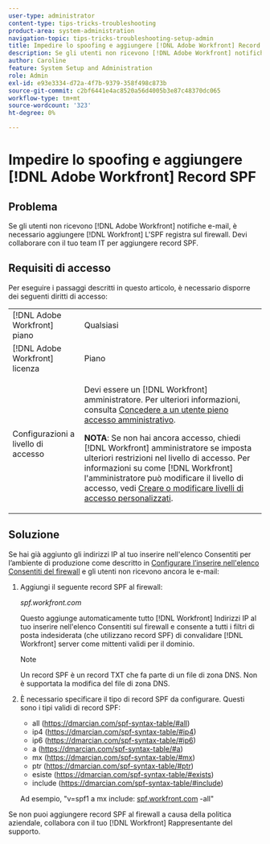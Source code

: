 ```yaml
---
user-type: administrator
content-type: tips-tricks-troubleshooting
product-area: system-administration
navigation-topic: tips-tricks-troubleshooting-setup-admin
title: Impedire lo spoofing e aggiungere [!DNL Adobe Workfront] Record SPF
description: Se gli utenti non ricevono [!DNL Adobe Workfront] notifiche e-mail, è necessario aggiungere [!DNL Workfront] L'SPF registra sul firewall. Devi collaborare con il tuo team IT per aggiungere record SPF.
author: Caroline
feature: System Setup and Administration
role: Admin
exl-id: e93e3334-d72a-4f7b-9379-358f498c873b
source-git-commit: c2bf6441e4ac8520a56d4005b3e87c48370dc065
workflow-type: tm+mt
source-wordcount: '323'
ht-degree: 0%

---
```


# Impedire lo spoofing e aggiungere [!DNL Adobe Workfront] Record SPF

## Problema

Se gli utenti non ricevono [!DNL Adobe Workfront] notifiche e-mail, è necessario aggiungere [!DNL Workfront] L&#39;SPF registra sul firewall. Devi collaborare con il tuo team IT per aggiungere record SPF.

## Requisiti di accesso

Per eseguire i passaggi descritti in questo articolo, è necessario disporre dei seguenti diritti di accesso:

<table style="table-layout:auto"> 
 <col> 
 <col> 
 <tbody> 
  <tr> 
   <td role="rowheader">[!DNL Adobe Workfront] piano</td> 
   <td>Qualsiasi</td> 
  </tr> 
  <tr> 
   <td role="rowheader">[!DNL Adobe Workfront] licenza</td> 
   <td>Piano</td> 
  </tr> 
  <tr> 
   <td role="rowheader">Configurazioni a livello di accesso</td> 
   <td> <p>Devi essere un [!DNL Workfront] amministratore. Per ulteriori informazioni, consulta <a href="../../administration-and-setup/add-users/configure-and-grant-access/grant-a-user-full-administrative-access.md" class="MCXref xref">Concedere a un utente pieno accesso amministrativo</a>.</p> <p><b>NOTA</b>: Se non hai ancora accesso, chiedi [!DNL Workfront] amministratore se imposta ulteriori restrizioni nel livello di accesso. Per informazioni su come [!DNL Workfront] l'amministratore può modificare il livello di accesso, vedi <a href="../../administration-and-setup/add-users/configure-and-grant-access/create-modify-access-levels.md" class="MCXref xref">Creare o modificare livelli di accesso personalizzati</a>.</p> </td> 
  </tr> 
 </tbody> 
</table>

## Soluzione

Se hai già aggiunto gli indirizzi IP al tuo inserire nell&#39;elenco Consentiti per l’ambiente di produzione come descritto in [Configurare l’inserire nell&#39;elenco Consentiti del firewall](../../administration-and-setup/get-started-wf-administration/configure-your-firewall.md) e gli utenti non ricevono ancora le e-mail:

1. Aggiungi il seguente record SPF al firewall:

   *spf.workfront.com*

   Questo aggiunge automaticamente tutto [!DNL Workfront] Indirizzi IP al tuo inserire nell&#39;elenco Consentiti sul firewall e consente a tutti i filtri di posta indesiderata (che utilizzano record SPF) di convalidare [!DNL Workfront] server come mittenti validi per il dominio.

   >[!NOTE]
   >
   > Un record SPF è un record TXT che fa parte di un file di zona DNS. Non è supportata la modifica del file di zona DNS.

1. È necessario specificare il tipo di record SPF da configurare. Questi sono i tipi validi di record SPF:

   * all (https://dmarcian.com/spf-syntax-table/#all)
   * ip4 (https://dmarcian.com/spf-syntax-table/#ip4)
   * ip6 (https://dmarcian.com/spf-syntax-table/#ip6)
   * a (https://dmarcian.com/spf-syntax-table/#a)
   * mx (https://dmarcian.com/spf-syntax-table/#mx)
   * ptr (https://dmarcian.com/spf-syntax-table/#ptr)
   * esiste (https://dmarcian.com/spf-syntax-table/#exists)
   * include (https://dmarcian.com/spf-syntax-table/#include)

   Ad esempio, &quot;v=spf1 a mx include: [spf.workfront.com](http://spf.workfront.com/) -all&quot;

Se non puoi aggiungere record SPF al firewall a causa della politica aziendale, collabora con il tuo [!DNL Workfront] Rappresentante del supporto.
